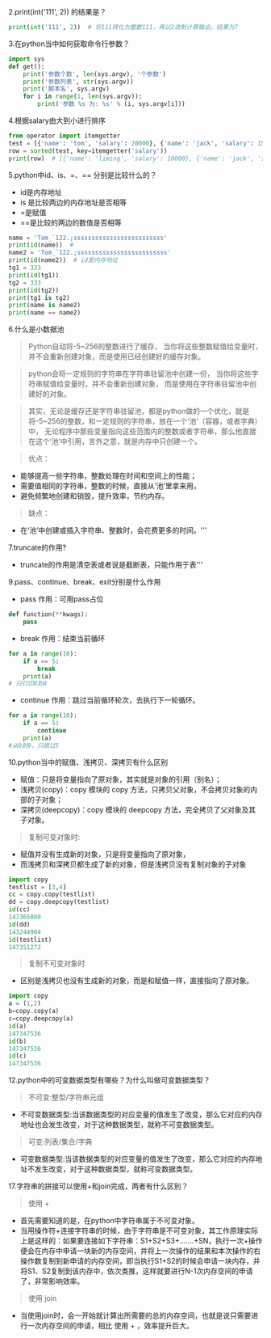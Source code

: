 2.print(int('111', 2)) 的结果是？
```python
print(int('111', 2))  # 将111转化为整数111，再以2进制计算输出，结果为7
```

3.在python当中如何获取命令行参数？
```python
import sys
def get():
    print('参数个数', len(sys.argv), '个参数')
    print('参数列表', str(sys.argv))
    print('脚本名', sys.argv)
    for i in range(1, len(sys.argv)):
        print('参数 %s 为: %s' % (i, sys.argv[i]))
```

4.根据salary由大到小进行排序
```python
from operator import itemgetter
test = [{'name': 'tom', 'salary': 20000}, {'name': 'jack', 'salary': 15000}, {'name': 'liming', 'salary': 10000}]
row = sorted(test, key=itemgetter('salary'))
print(row)  # [{'name': 'liming', 'salary': 10000}, {'name': 'jack', 'salary': 15000}, {'name': 'tom', 'salary': 20000}]
```

5.python中id、is、=、== 分别是比较什么的？
- id是内存地址
- is 是比较两边的内存地址是否相等
- =是赋值
- ==是比较的两边的数值是否相等
```python
name = 'Tom_`122.;sssssssssssssssssssssssss'
print(id(name))  #
name2 = 'Tom_`122.;sssssssssssssssssssssssss'
print(id(name2))  # id是内存地址
tg1 = 333
print(id(tg1))
tg2 = 333
print(id(tg2))
print(tg1 is tg2)
print(name is name2)
print(name == name2)
```

6.什么是小数据池
> Python自动将-5~256的整数进行了缓存，
> 当你将这些整数赋值给变量时，并不会重新创建对象，而是使用已经创建好的缓存对象。

> python会将一定规则的字符串在字符串驻留池中创建一份，
> 当你将这些字符串赋值给变量时，并不会重新创建对象， 而是使用在字符串驻留池中创建好的对象。

> 其实，无论是缓存还是字符串驻留池，都是python做的一个优化，就是将-5~256的整数，和一定规则的字符串，放在一个‘池’（容器，或者字典）中，
> 无论程序中那些变量指向这些范围内的整数或者字符串，那么他直接在这个‘池’中引用，言外之意，就是内存中只创建一个。

> 优点：
- 能够提高一些字符串，整数处理在时间和空间上的性能；
- 需要值相同的字符串，整数的时候，直接从‘池’里拿来用，
- 避免频繁地创建和销毁，提升效率，节约内存。

> 缺点：
- 在‘池’中创建或插入字符串、整数时，会花费更多的时间。'''

7.truncate的作用?

- truncate的作用是清空表或者说是截断表，只能作用于表'''

9.pass、continue、break、exit分别是什么作用
- pass 作用：可用pass占位
```python
def function(**kwags):
    pass
```
- break  作用：结束当前循环
```python
for a in range(10):
    if a == 5:
        break
    print(a)
# 只打印0到4
```
- continue 作用：跳过当前循环轮次，去执行下一轮循环。
```python
for a in range(10):
    if a == 5:
        continue
    print(a)
#从0到9，只跳过5
```

10.python当中的赋值、浅拷贝、深拷贝有什么区别
- 赋值：只是将变量指向了原对象，其实就是对象的引用（别名）；
- 浅拷贝(copy)：copy 模块的 copy 方法，只拷贝父对象，不会拷贝对象的内部的子对象；
- 深拷贝(deepcopy)：copy 模块的 deepcopy 方法，完全拷贝了父对象及其子对象。
> 复制可变对象时:
- 赋值并没有生成新的对象，只是将变量指向了原对象，
- 而浅拷贝和深拷贝都生成了新的对象，但是浅拷贝没有复制对象的子对象
```python
import copy
testlist = [3,4]
cc = copy.copy(testlist)
dd = copy.deepcopy(testlist)
id(cc)
147365080
id(dd)
143244904
id(testlist)
147351272
```
> 复制不可变对象时
- 区别是浅拷贝也没有生成新的对象，而是和赋值一样，直接指向了原对象。
```python
import copy
a = (1,2)
b=copy.copy(a)
c=copy.deepcopy(a)
id(a)
147347536
id(b)
147347536
id(c)
147347536
```

12.python中的可变数据类型有哪些？为什么叫做可变数据类型？
> 不可变:整型/字符串元组
- 不可变数据类型:当该数据类型的对应变量的值发生了改变，那么它对应的内存地址也会发生改变，对于这种数据类型，就称不可变数据类型。
> 可变:列表/集合/字典	
- 可变数据类型:当该数据类型的对应变量的值发生了改变，那么它对应的内存地址不发生改变，对于这种数据类型，就称可变数据类型。

17.字符串的拼接可以使用+和join完成，两者有什么区别？
> 使用 + 
- 首先需要知道的是，在python中字符串属于不可变对象。
- 当用操作符+连接字符串的时候，由于字符串是不可变对象，其工作原理实际上是这样的：如果要连接如下字符串：S1+S2+S3+.......+SN，执行一次+操作便会在内存中申请一块新的内存空间，并将上一次操作的结果和本次操作的右操作数复制到新申请的内存空间，即当执行S1+S2的时候会申请一块内存，并将S1、S2复制到该内存中，依次类推，这样就要进行N-1次内存空间的申请了，非常影响效率。
> 使用 join
- 当使用join时，会一开始就计算出所需要的总的内存空间，也就是说只需要进行一次内存空间的申请，相比 使用 + ，效率提升巨大。

